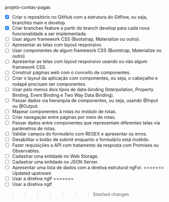 projeto-contas-pagas
- [x] Criar o repositório no GitHub com a estrutura do Gitflow, ou seja, branches main e develop.
- [x] Criar branches feature a partir do branch develop para cada nova funcionalidade a ser implementada. 
- [ ] Usar algum framework CSS (Bootstrap, Materialize ou outro).
- [ ] Apresentar as telas com layout responsivo.
- [ ] Usar componentes de algum framework CSS (Bootstrap, Materialize ou outro)
- [ ] Apresentar as telas com layout responsivo usando ou não algum framework CSS.
- [ ] Construir páginas web com o conceito de componentes.
- [ ] Criar o layout da aplicação com componentes, ou seja, o cabeçalho e rodapé precisam ser componentes.
- [ ] Usar pelo menos dois tipos de data-binding (Interpolation, Property Binding, Event Binding e Two Way Data Binding).
- [ ] Passar dados via hierarquia de componentes, ou seja, usando @Input ou @Output.
- [ ] Mapear componentes à rotas no módulo de rotas.
- [ ] Criar navegação entre páginas por meio de rotas.
- [ ] Passar dados entre componentes que representam diferentes telas via parâmetros de rotas.
- [ ] Validar campos do formulário com REGEX e apresentar os erros.
- [ ] Desabilitar o botão de submit enquanto o formulário está inválido.
- [ ] Fazer requisições a API com tratamento da resposta com Promises ou Observables.
- [ ] Cadastrar uma entidade no Web Storage.
- [ ] Cadastrar uma entidade no JSON Server.
- [ ] Apresentar uma lista de dados com a diretiva estrutural ngFor.
<<<<<<< Updated upstream
- [ ] Usar a diretiva ngIf
=======
- [ ] Usar a diretiva ngIf
>>>>>>> Stashed changes
